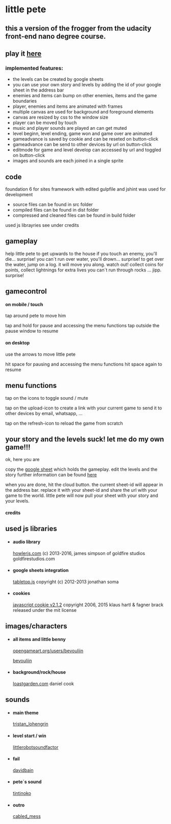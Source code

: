 # little pete
## this a version of the frogger from the  udacity front-end nano degree course.

## play it [here](https://flomair.github.io/little_pete/)

### implemented features:
- the levels can be created by google sheets
- you can use your own story and levels by adding the id of your google sheet in the address  bar
- enemies and items can bump on other enemies, items and the game boundaries
- player, enemies and items are animated with frames
- multiple canvas are used for background and foreground elements
- canvas are resized by css to the window size
- player can be moved by touch
- music and player sounds are played an can get muted
- level beginn, level ending, game won and game over are animated
- gameadvance is saved by cookie and can be reseted on button-click
- gameadvance can be send to other devices by url on button-click
- editmode for game and level develop can accessed by url and toggled on button-click
- images and sounds are each joined in a single sprite

## code
foundation 6 for sites framework with edited gulpfile and jshint was used for development
- source files can be found in src folder
- compiled files can be found in dist folder
- compressed and cleaned files can be found in build folder

used js librayries see under credits



## gameplay

help little pete to get upwards to the house
if you touch an enemy, you'll die… surprise!
you can´t run over water, you'll drown… surprise!
to get over the water, jump on a log. it will move you along. watch out!
collect coins for points, collect lightnings for extra lives
you can´t run through rocks ... jipp. surprise!

## gamecontrol

#### on mobile / touch

tap around pete to move him

tap and hold for pause and accessing the menu functions
tap outside the pause window to resume


#### on desktop

use the arrows to move little pete

hit space for pausing and accessing the menu functions
hit space again to resume


## menu functions

tap on the icons to toggle sound / mute

tap on the upload-icon to create a link with your current game to send it to other devices by email, whatsapp, ...

tap on the refresh-icon to reload the game from scratch


## your story and the levels suck! let me do my own game!!!

ok, here you are

copy the [google sheet](https://docs.google.com/spreadsheets/d/1EV4ibIqoFD6OC5LvyPp5-TvpXGSKZyCJ4YwYzdD67Qw) which holds the gameplay.
edit the levels and the story
further information can be found [here](https://github.com/flomair/little_pete/blob/master/howto/create_your_own_levels.pdf)

when you are done, hit the cloud button. the current sheet-id will appear in the address  bar. replace it with your sheet-id and share the url with your game to the world. little pete will now pull your sheet with your story and your levels.


#### credits


## used js libraries

*   #### audio library

    [howlerjs.com](http://howlerjs.com)
    (c) 2013-2016, james simpson of goldfire studios
    goldfirestudios.com

*   #### google sheets integration

    [tabletop.js](https://github.com/jsoma/tabletop)
    copyright (c) 2012-2013 jonathan soma

*   #### cookies

    [javascript cookie v2.1.2](https://github.com/js-cookie/js-cookie)
    copyright 2006, 2015 klaus hartl & fagner brack
    released under the mit license

## images/characters

*   #### all items and little benny

    [opengameart.org/users/bevouliin](opengameart.org/users/bevouliin)

    [bevouliin](http://bevouliin.com)

*   #### background/rock/house

    [loastgarden.com](http://www.lostgarden.com/2007/05/dancs-miraculously-flexible-game.html)
    daniel cook

## sounds

*   #### main theme

    [tristan_lohengrin](https://www.freesound.org/people/tristan_lohengrin/sounds/273539/)

*   #### level start / win

    [littlerobotsoundfactor](https://www.freesound.org/people/littlerobotsoundfactory/sounds/270333/)

*   #### fail

    [davidbain](https://www.freesound.org/people/davidbain/sounds/135831/)

*   #### pete´s sound

    [tintinoko](https://www.freesound.org/people/tintinoko/sounds/277291/)

*   #### outro

    [cabled_mess](https://www.freesound.org/people/cabled_mess/sounds/335361/)